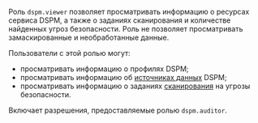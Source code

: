 Роль `dspm.viewer` позволяет просматривать информацию о ресурсах сервиса DSPM, а также о заданиях сканирования и количестве найденных угроз безопасности. Роль не позволяет просматривать замаскированные и необработанные данные.

Пользователи с этой ролью могут:
* просматривать информацию о профилях DSPM;
* просматривать информацию об [источниках данных](../../security-deck/concepts/dspm.md#data-source) DSPM;
* просматривать информацию о заданиях [сканирования](../../security-deck/concepts/dspm.md#scanning) на угрозы безопасности.

Включает разрешения, предоставляемые ролью `dspm.auditor`.

